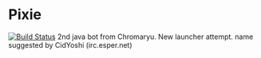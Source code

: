 # Pixie
[![Build Status](https://travis-ci.org/knight-ryu12/DiamondSwordBot.svg?branch=master)](https://travis-ci.org/knight-ryu12/DiamondSwordBot)
2nd java bot from Chromaryu.
New launcher attempt.
name suggested by CidYoshi (irc.esper.net)
